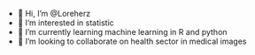 - 👋 Hi, I’m @Loreherz
- 👀 I’m interested in statistic 
- 🌱 I’m currently learning machine learning in R and python 
- 💞️ I’m looking to collaborate on health sector in medical images


<!---
Loreherz/Loreherz is a ✨ special ✨ repository because its `README.md` (this file) appears on your GitHub profile.
You can click the Preview link to take a look at your changes.
--->

